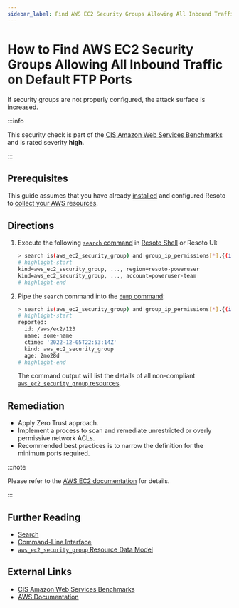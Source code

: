 ```yaml
---
sidebar_label: Find AWS EC2 Security Groups Allowing All Inbound Traffic on Default FTP Ports
---
```


# How to Find AWS EC2 Security Groups Allowing All Inbound Traffic on Default FTP Ports

If security groups are not properly configured, the attack surface is increased.

:::info

This security check is part of the [CIS Amazon Web Services Benchmarks](https://cisecurity.org/benchmark/amazon_web_services) and is rated severity **high**.

:::

## Prerequisites

This guide assumes that you have already [installed](../../../getting-started/install-resoto/index.md) and configured Resoto to [collect your AWS resources](../../../how-to-guides/data-sources/collect-aws-resource-data.md).

## Directions

1. Execute the following [`search` command](../../../reference/cli/search-commands/search.md) in [Resoto Shell](../../../reference/components/shell.md) or Resoto UI:

   ```bash
   > search is(aws_ec2_security_group) and group_ip_permissions[*].{(ip_protocol=-1 or (from_port>=20 and to_port<=20 and ip_protocol=tcp) or (from_port>=21 and to_port<=21 and ip_protocol=tcp)) and (ip_ranges[*].cidr_ip="0.0.0.0/0" or ipv6_ranges[*].cidr_ipv6="::/0")}
   # highlight-start
   ​kind=aws_ec2_security_group, ..., region=resoto-poweruser
   ​kind=aws_ec2_security_group, ..., account=poweruser-team
   # highlight-end
   ```

2. Pipe the `search` command into the [`dump` command](../../../reference/cli/format-commands/dump.md):

   ```bash
   > search is(aws_ec2_security_group) and group_ip_permissions[*].{(ip_protocol=-1 or (from_port>=20 and to_port<=20 and ip_protocol=tcp) or (from_port>=21 and to_port<=21 and ip_protocol=tcp)) and (ip_ranges[*].cidr_ip="0.0.0.0/0" or ipv6_ranges[*].cidr_ipv6="::/0")} | dump
   # highlight-start
   ​reported:
   ​  id: /aws/ec2/123
   ​  name: some-name
   ​  ctime: '2022-12-05T22:53:14Z'
   ​  kind: aws_ec2_security_group
   ​  age: 2mo28d
   # highlight-end
   ```

   The command output will list the details of all non-compliant [`aws_ec2_security_group` resources](../../../reference/unified-data-model/aws.md#aws_ec2_security_group).

## Remediation

- Apply Zero Trust approach.
- Implement a process to scan and remediate unrestricted or overly permissive network ACLs.
- Recommended best practices is to narrow the definition for the minimum ports required.

:::note

Please refer to the [AWS EC2 documentation](https://docs.aws.amazon.com/vpc/latest/userguide/vpc-network-acls.html) for details.

:::

## Further Reading

- [Search](../../../reference/search/index.md)
- [Command-Line Interface](../../../reference/cli/index.md)
- [`aws_ec2_security_group` Resource Data Model](../../../reference/unified-data-model/aws.md#aws_ec2_security_group)

## External Links

- [CIS Amazon Web Services Benchmarks](https://cisecurity.org/benchmark/amazon_web_services)
- [AWS Documentation](https://docs.aws.amazon.com/vpc/latest/userguide/vpc-network-acls.html)
